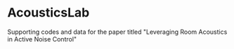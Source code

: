 # AcousticsLab
Supporting codes and data for the paper titled "Leveraging Room Acoustics in Active Noise Control"
